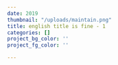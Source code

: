 ```yaml
---
date: 2019
thumbnail: "/uploads/maintain.png"
title: english title is fine - 1
categories: []
project_bg_color: ''
project_fg_color: ''

---
```


